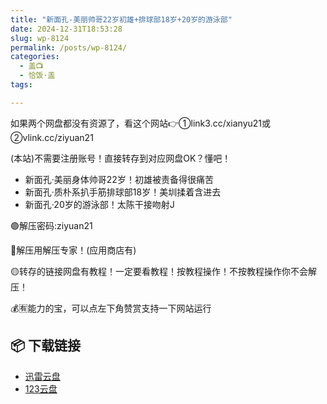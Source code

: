 ```yaml
---
title: "新面孔-美丽帅哥22岁初雄+排球部18岁+20岁的游泳部"
date: 2024-12-31T18:53:28
slug: wp-8124
permalink: /posts/wp-8124/
categories:
  - 盖📺
  - 恰饭·盖
tags:

---
```


如果两个网盘都没有资源了，看这个网站👉①link3.cc/xianyu21或②vlink.cc/ziyuan21

(本站)不需要注册账号！直接转存到对应网盘OK？懂吧！

*   新面孔·美丽身体帅哥22岁！初雄被责备得很痛苦
*   新面孔·质朴系扒手筋排球部18岁！美圳揉着含进去
*   新面孔·20岁的游泳部！太陈干接吻射J

🟢解压密码:ziyuan21

🔵解压用解压专家！(应用商店有)

🟡转存的链接网盘有教程！一定要看教程！按教程操作！不按教程操作你不会解压！

💰🈶能力的宝，可以点左下角赞赏支持一下网站运行

## 📦 下载链接
- [迅雷云盘](https://blziyuan21.com/pay-download/8124?key=4dd06d401b&down_id=0)
- [123云盘](https://blziyuan21.com/pay-download/8124?key=4dd06d401b&down_id=1)

